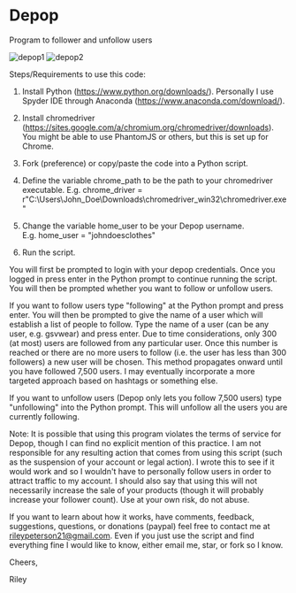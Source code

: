# Depop
Program to follower and unfollow users

![depop1](https://user-images.githubusercontent.com/29719483/34895125-2d2b2436-f799-11e7-9ce0-bc062547cfb9.png)
![depop2](https://user-images.githubusercontent.com/29719483/34895127-2d5fcb1e-f799-11e7-81ba-74430260032c.png)

Steps/Requirements to use this code:  

1. Install Python (https://www.python.org/downloads/). Personally I use Spyder IDE through Anaconda (https://www.anaconda.com/download/).  

2. Install chromedriver (https://sites.google.com/a/chromium.org/chromedriver/downloads). You might be able to use PhantomJS or others, but this is set up for Chrome.  

3. Fork (preference) or copy/paste the code into a Python script.  

3. Define the variable chrome_path to be the path to your chromedriver executable. 
E.g. chrome_driver = r"C:\Users\John_Doe\Downloads\chromedriver_win32\chromedriver.exe"  

4. Change the variable home_user to be your Depop username.  
E.g. home_user = "johndoesclothes"

5. Run the script.  

You will first be prompted to login with your depop credentials. Once you logged in press enter in the Python prompt to continue running the script. You will then be prompted whether you want to follow or unfollow users.  

If you want to follow users type "following" at the Python prompt and press enter. You will then be prompted to give the name of a user which will establish a list of people to follow. Type the name of a user (can be any user, e.g. gsvwear) and press enter. Due to time considerations, only 300 (at most) users are followed from any particular user. Once this number is reached or there are no more users to follow (i.e. the user has less than 300 followers) a new user will be chosen. This method propagates onward until you have followed 7,500 users. I may eventually incorporate a more targeted approach based on hashtags or something else.

If you want to unfollow users (Depop only lets you follow 7,500 users) type "unfollowing" into the Python prompt. This will unfollow all the users you are currently following.  

Note: It is possible that using this program violates the terms of service for Depop, though I can find no explicit mention of this practice. I am not responsible for any resulting action that comes from using this script (such as the suspension of your account or legal action). I wrote this to see if it would work and so I wouldn't have to personally follow users in order to attract traffic to my account. I should also say that using this will not necessarily increase the sale of your products (though it will probably increase your follower count). Use at your own risk, do not abuse.  

If you want to learn about how it works, have comments, feedback, suggestions, questions, or donations (paypal) feel free to contact me at rileypeterson21@gmail.com. Even if you just use the script and find everything fine I would like to know, either email me, star, or fork so I know.

Cheers,

Riley

